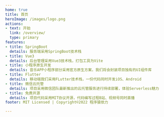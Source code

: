 ```yaml
---
home: true
title: 首页
heroImage: /images/logo.png
actions:
- text: 开始
  link: /overview/
  type: primary
features:
- title: SpringBoot
  details: 服务端采用SpringBoot技术栈
- title: Vue3
  details: 后台管理采用Vue3技术栈，打包工具为Vite
- title: 小程序原生开发
  details: 音乐APP小程序部分采用官方原生方案，我们将会封装项目独有的UI组件库
- title: Flutter
  details: 移动端我们采用FLutter技术栈，一份代码同时开发iOS、Android
- title: 微信云托管
  details: 项目采用微信团队最新推出的云托管服务进行持续部署，体验Serverless魅力
- title: 免费开源
  details: 项目代码采用MIT协议开源，代码编写过程B站、视频号同时直播
footer: MIT Licensed | Copyright©2022 程序猿依力

---
```


